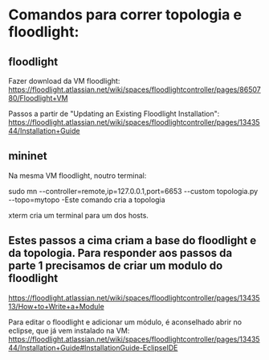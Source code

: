 # Comandos para correr topologia e floodlight:

## floodlight
Fazer download da VM floodlight: https://floodlight.atlassian.net/wiki/spaces/floodlightcontroller/pages/8650780/Floodlight+VM

Passos a partir de "Updating an Existing Floodlight Installation":
https://floodlight.atlassian.net/wiki/spaces/floodlightcontroller/pages/1343544/Installation+Guide

## mininet
Na mesma VM floodlight, noutro terminal:

sudo mn --controller=remote,ip=127.0.0.1,port=6653 --custom topologia.py --topo=mytopo
-Este comando cria a topologia

xterm <host> cria um terminal para um dos hosts.

## Estes passos a cima criam a base do floodlight e da topologia. Para responder aos passos da parte 1 precisamos de criar um modulo do floodlight
https://floodlight.atlassian.net/wiki/spaces/floodlightcontroller/pages/1343513/How+to+Write+a+Module

Para editar o floodlight e adicionar um módulo, é aconselhado abrir no eclipse, que já vem instalado na VM:
https://floodlight.atlassian.net/wiki/spaces/floodlightcontroller/pages/1343544/Installation+Guide#InstallationGuide-EclipseIDE


